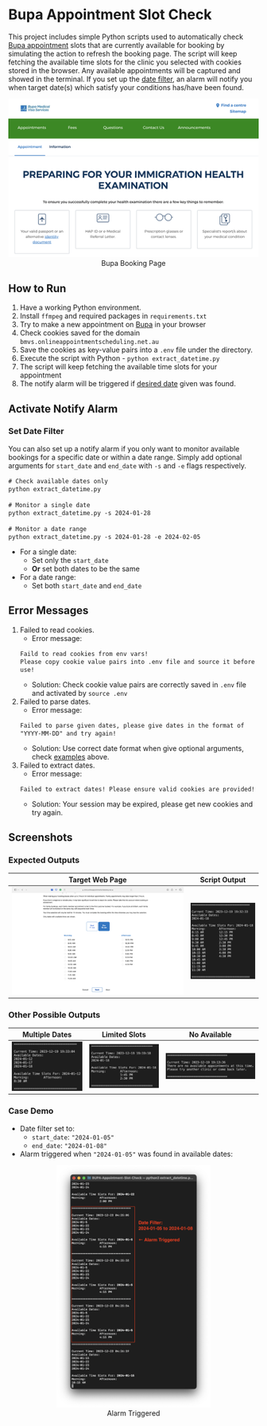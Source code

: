 # Bupa Appointment Slot Check
This project includes simple Python scripts used to automatically check [Bupa appointment](https://www.bupa.com.au/bupamvs/appointments) slots that are currently available for booking by simulating the action to refresh the booking page. The script will keep fetching the available time slots for the clinic you selected with cookies stored in the browser. Any available appointments will be captured and showed in the terminal. If you set up the [date filter](#activate-notify-alarm), an alarm will notify you when target date(s) which satisfy your conditions has/have been found.

<p align="center">
    <img src="docs/imgs/booking page.png" alt="Bupa Booking Page" width="600" />
    <br>Bupa Booking Page</br>
</p>

## How to Run
1. Have a working Python environment.
2. Install `ffmpeg` and required packages in `requirements.txt`
3. Try to make a new appointment on [Bupa](https://bmvs.onlineappointmentscheduling.net.au/oasis/) in your browser
4. Check cookies saved for the domain `bmvs.onlineappointmentscheduling.net.au`
5. Save the cookies as key-value pairs into a `.env` file under the directory.
6. Execute the script with Python - `python extract_datetime.py`
7. The script will keep fetching the available time slots for your appointment
8. The notify alarm will be triggered if [desired date](#activate-notify-alarm) given was found.

## Activate Notify Alarm
### Set Date Filter
You can also set up a notify alarm if you only want to monitor available bookings for a specific date or within a date range. Simply add optional arguments for `start_date` and `end_date` with `-s` and `-e` flags respectively.
```shell
# Check available dates only
python extract_datetime.py

# Monitor a single date
python extract_datetime.py -s 2024-01-28

# Monitor a date range
python extract_datetime.py -s 2024-01-28 -e 2024-02-05
```
- For a single date: 
    - Set only the `start_date`
    - **Or** set both dates to be the same
- For a date range:
    - Set both `start_date` and `end_date`

## Error Messages
1. Failed to read cookies.
    - Error message:
    ```
    Faild to read cookies from env vars!
    Please copy cookie value pairs into .env file and source it before use!
    ```
    - Solution:
    Check cookie value pairs are correctly saved in `.env` file and activated by `source .env`
2. Failed to parse dates.
    - Error message:
    ```
    Failed to parse given dates, please give dates in the format of "YYYY-MM-DD" and try again!
    ```
    - Solution:
    Use correct date format when give optional arguments, check [examples](#set-date-filter) above.
3. Failed to extract dates.
    - Error message:
    ```
    Failed to extract dates! Please ensure valid cookies are provided!
    ```
    - Solution:
    Your session may be expired, please get new cookies and try again.

## Screenshots
### Expected Outputs

Target Web Page            |  Script Output
:-------------------------:|:-------------------------:
<img src="docs/imgs/sample%20result%20page.png" alt="Target Web Page" width="600" />  |  <img src="docs/imgs/sample%20output.png" alt="Script Output" width="200" /> 

### Other Possible Outputs
Multiple Dates             |  Limited Slots            |  No Available
:-------------------------:|:-------------------------:|:-------------------------:
<img src="docs/imgs/multiple dates.png" alt="Multiple Datese" width="200" />  |  <img src="docs/imgs/limited slots.png" alt="Limited Slots" width="200" /> |  <img src="docs/imgs/no available.png" alt="No Available" width="260" /> 

### Case Demo
- Date filter set to:
    - `start_date`: `"2024-01-05"`
    - `end_date`: `"2024-01-08"`
- Alarm triggered when `"2024-01-05"` was found in available dates:

<p align="center">
    <img src="docs/imgs/case demo.png" alt="Case Demo" width="310" />
    <br>Alarm Triggered</br>
</p>